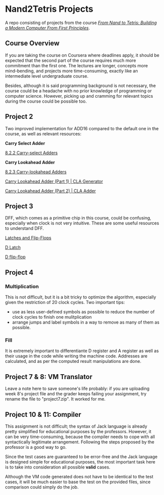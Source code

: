 # Nand2Tetris Projects

A repo consisting of projects from the course [*From Nand to Tetris: Building a Modern Computer From First Principles*](https://www.nand2tetris.org/).

## Course Overview

If you are taking the course on Coursera where deadlines apply, it should be expected that the second part of the course requires much more commitment than the first one. The lectures are longer, concepts more mind-bending, and projects more time-consuming, exactly like an intermediate level undergraduate course.

Besides, although it is said programming background is not necessary, the course could be a headache with no prior knowledge of programming or computer science. However, picking up and cramming for relevant topics during the course could be possible too.

## Project 2

Two improved implementation for ADD16 compared to the default one in the course, as well as relevant resources:

**Carry Select Adder**

[8.2.2 Carry-select Adders](https://www.youtube.com/watch?v=S2c7pAFdP84&ab_channel=MITOpenCourseWare)

**Carry Lookahead Adder**

[8.2.3 Carry-lookahead Adders](https://www.youtube.com/watch?v=i1tUBZLWD3o&ab_channel=MITOpenCourseWare)

[Carry Lookahead Adder (Part 1) | CLA Generator](https://www.youtube.com/watch?v=6Z1WikEWxH0&ab_channel=NesoAcademy)

[Carry Lookahead Adder (Part 2) | CLA Adder](https://www.youtube.com/watch?v=9lyqSVKbyz8&ab_channel=NesoAcadem)

## Project 3

DFF, which comes as a primitive chip in this course, could be confusing, especially when clock is not very intuitive. These are some useful resources to understand DFF.

[Latches and Flip-Flops](https://www.youtube.com/playlist?list=PLTd6ceoshpreKyY55hA4vpzAUv9hSut1H)

[D Latch](https://www.youtube.com/watch?v=peCh_859q7Q&list=PLIAZKm9GwZo4XsZ0iD7k9n6n1LBIBTBwh&index=3&ab_channel=BenEater)

[D flip-flop](https://www.youtube.com/watch?v=YW-_GkUguMM&list=PLIAZKm9GwZo4XsZ0iD7k9n6n1LBIBTBwh&index=2&ab_channel=BenEaterBenEaterVerified)

## Project 4

### Multiplication

This is not difficult, but it is a bit tricky to optimize the algorithm, especially given the restriction of 20 clock cycles. Two important tips:
- use as less user-defined symbols as possible to reduce the number of clock cycles to finish one mulitplication
- arrange jumps and label symbols in a way to remove as many of them as possible.

### Fill

It is extremely important to differentiante D register and A register as well as their usage in the code while writing the machine code. Addresses are calculated, and as per the computed result manipulations are done.

## Project 7 & 8: VM Translator

Leave a note here to save someone's life probably: if you are uploading week 8's project file and the grader keeps failing your assignment, try rename the file to "project7.zip". It worked for me.

## Project 10 & 11: Compiler

This assignment is not difficult; the syntax of Jack language is already pretty simplified for educational purposes by the professors. However, it can be very time-consuming, because the compiler needs to cope with all syntactically legitimate arrangement. Following the steps proposed by the professor is a good way to go.

Since the test cases are guaranteed to be error-free and the Jack language is designed simple for educational purposes, the most important task here is to take into consideration all possible **valid** cases.

Although the VM code generated does not have to be identical to the test cases, it will be much easier to base the test on the provided files, since comparison could simply do the job.